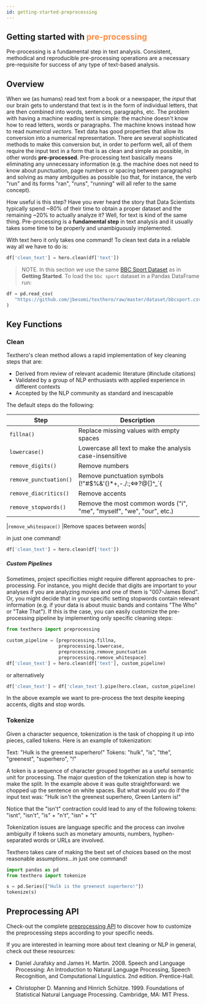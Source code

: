 ```yaml
---
id: getting-started-preprocessing
---
```


## Getting started with <span style="color: #ff8c42">pre-processing</span>

Pre-processing is a fundamental step in text analysis. Consistent, methodical and reproducible pre-processing operations are a necessary pre-requisite for success of any type of text-based analysis.


## Overview

When we (as humans) read text from a book or a newspaper, the _input_ that our brain gets to understand that text is in the form of individual letters, that are then combined into words, sentences, paragraphs, etc.
The problem with having a machine reading text is simple: the machine doesn't know how to read letters, words or paragraphs. The machine knows instead how to read _numerical vectors_. 
Text data has good properties that allow its conversion into a numerical representation. There are several sophisticated methods to make this conversion but, in order to perform well, all of them require the input text in a form that is as clean and simple as possible, in other words **pre-processed**.
Pre-processing text basically means eliminating any unnecessary information (e.g. the machine does not need to know about punctuation, page numbers or spacing between paragraphs) and solving as many ambiguities as possible (so that, for instance, the verb "run" and its forms "ran", "runs", "running" will all refer to the same concept).

How useful is this step?
Have you ever heard the story that Data Scientists typically spend ~80% of their time to obtain a proper dataset and the remaining ~20% to actually analyze it? Well, for text is kind of the same thing. Pre-processing is a **fundamental step** in text analysis and it usually takes some time to be properly and unambiguously implemented.

With text hero it only takes one command!
To clean text data in a reliable way all we have to do is:

```python
df['clean_text'] = hero.clean(df['text'])
```

> NOTE. In this section we use the same [BBC Sport Dataset](http://mlg.ucd.ie/datasets/bbc.html) as in **Getting Started**. To load the `bbc sport` dataset in a Pandas DataFrame run:
```python
df = pd.read_csv(
   "https://github.com/jbesomi/texthero/raw/master/dataset/bbcsport.csv"
)
```

## Key Functions

### Clean

Texthero's clean method allows a rapid implementation of key cleaning steps that are:

- Derived from review of relevant academic literature (#include citations)
- Validated by a group of NLP enthusiasts with applied experience in different contexts
- Accepted by the NLP community as standard and inescapable

The default steps do the following:

| Step                 | Description                                            |
|----------------------|--------------------------------------------------------|
|`fillna()`            |Replace missing values with empty spaces                |
|`lowercase()`         |Lowercase all text to make the analysis case-insensitive|
|`remove_digits()`     |Remove numbers                                          |
|`remove_punctuation()`|Remove punctuation symbols (!"#$%&'()*+,-./:;<=>?@[\]^_`{|}~) |
|`remove_diacritics()` |Remove accents
|`remove_stopwords()`  |Remove the most common words ("i", "me", "myself", "we", "our", etc.) |
                   
|`remove_whitespace()` |Remove spaces between words|



in just one command!

```python
df['clean_text'] = hero.clean(df['text'])
```

##### Custom Pipelines

Sometimes, project specificities might require different approaches to pre-processing. For instance, you might decide that digits are important to your analyses if you are analyzing movies and one of them is "007-James Bond". Or, you might decide that in your specific setting stopwords contain relevant information (e.g. if your data is about music bands and contains "The Who" or "Take That").
If this is the case, you can easily customize the pre-processing pipeline by implementing only specific cleaning steps:

```python
from texthero import preprocessing

custom_pipeline = [preprocessing.fillna,
                   preprocessing.lowercase,
                   preprocessing.remove_punctuation
                   preprocessing.remove_whitespace]
df['clean_text'] = hero.clean(df['text'], custom_pipeline)
```

or alternatively

```python
df['clean_text'] = df['clean_text'].pipe(hero.clean, custom_pipeline)
```

In the above example we want to pre-process the text despite keeping accents, digits and stop words.

### Tokenize

Given a character sequence, tokenization is the task of chopping it up into pieces, called tokens. Here is an example of tokenization:

Text: "Hulk is the greenest superhero!"
Tokens: "hulk", "is", "the", "greenest", "superhero", "!"

A token is a sequence of character grouped together as a useful semantic unit for processing. The major question of the tokenization step is how to make the split. In the example above it was quite straightforward: we chopped up the sentence on white spaces. But what would you do if the input text was:
"Hulk isn't the greenest superhero, Green Lantern is!"

Notice that the "isn't" contraction could lead to any of the following tokens:
"isnt", "isn't", "is" + "n't", "isn" + "t"

Tokenization issues are language specific and the process can involve ambiguity if tokens such as monetary amounts, numbers, hyphen-separated words or URLs are involved.

Texthero takes care of making the best set of choices based on the most reasonable assumptions...in just one command!

```python
import pandas as pd
from texthero import tokenize

s = pd.Series(["Hulk is the greenest superhero!"])
tokenize(s)
```

## Preprocessing API

Check-out the complete [preprocessing API](/docs/api-preprocessing) to discover how to customize the preprocessing steps according to your specific needs.


If you are interested in learning more about text cleaning or NLP in general, check out these resources:

- Daniel Jurafsky and James H. Martin. 2008. Speech and Language Processing: An Introduction to Natural Language Processing, Speech Recognition, and Computational Linguistics. 2nd edition. Prentice-Hall.

- Christopher D. Manning and Hinrich Schütze. 1999. Foundations of Statistical Natural Language Processing. Cambridge, MA: MIT Press.

